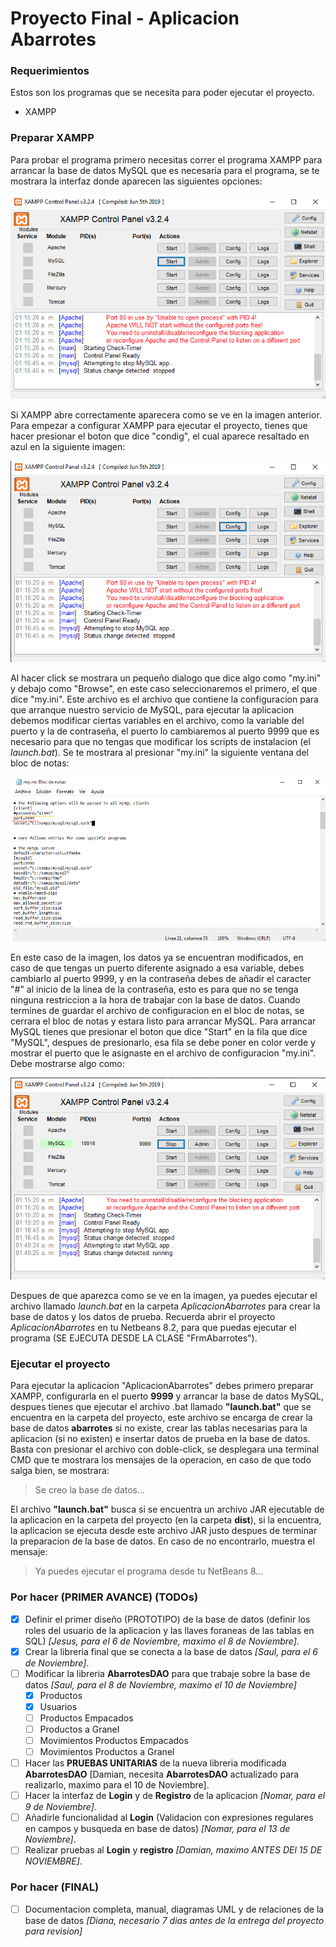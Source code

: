 # Proyecto Final - Aplicacion Abarrotes

### Requerimientos
Estos son los programas que se necesita para poder ejecutar el proyecto.
* XAMPP

### Preparar XAMPP
Para probar el programa primero necesitas correr el programa XAMPP para arrancar la base de datos MySQL que es necesaria para el programa, se te mostrara la interfaz donde aparecen las siguientes opciones:

![panel xampp](panelXampp.png)

Si XAMPP abre correctamente aparecera como se ve en la imagen anterior. Para empezar a configurar XAMPP para ejecutar el proyecto, tienes que hacer presionar el boton que dice "condig", el cual aparece resaltado en azul en la siguiente imagen:

![config boton](panelConfigResaltado.png)

Al hacer click se mostrara un pequeño dialogo que dice algo como "my.ini" y debajo como "Browse", en este caso seleccionaremos el primero, el que dice "my.ini". Este archivo es el archivo que contiene la configuracion para que arranque nuestro servicio de MySQL, para ejecutar la aplicacion debemos modificar ciertas variables en el archivo, como la variable del puerto y la de contraseña, el puerto lo cambiaremos al puerto 9999 que es necesario para que no tengas que modificar los scripts de instalacion (el *launch.bat*). Se te mostrara al presionar "my.ini" la siguiente ventana del bloc de notas:

![bloc config](configBlocNotas.png)

En este caso de la imagen, los datos ya se encuentran modificados, en caso de que tengas un puerto diferente asignado a esa variable, debes cambiarlo al puerto 9999, y en la contraseña debes de añadir el caracter "#" al inicio de la linea de la contraseña, esto es para que no se tenga ninguna restriccion a la hora de trabajar con la base de datos. Cuando termines de guardar el archivo de configuracion en el bloc de notas, se cerrara el bloc de notas y estara listo para arrancar MySQL. Para arrancar MySQL tienes que presionar el boton que dice "Start" en la fila que dice "MySQL", despues de presionarlo, esa fila se debe poner en color verde y mostrar el puerto que le asignaste en el archivo de configuracion "my.ini". Debe mostrarse algo como:

![xampp funcionando](xamppCorrecto.png)


Despues de que aparezca como se ve en la imagen, ya puedes ejecutar el archivo llamado *launch.bat* en la carpeta *AplicacionAbarrotes* para crear la base de datos y los datos de prueba. Recuerda abrir el proyecto *AplicacionAbarrotes* en tu Netbeans 8.2, para que puedas ejecutar el programa (SE EJECUTA DESDE LA CLASE "FrmAbarrotes").


### Ejecutar el proyecto
Para ejecutar la aplicacion "AplicacionAbarrotes" debes primero preparar XAMPP, configurarla en el puerto **9999** y arrancar la base de datos MySQL, despues tienes que ejecutar el archivo .bat llamado **"launch.bat"** que se encuentra en la carpeta del proyecto, este archivo se encarga de crear la base de datos **abarrotes** si no existe, crear las tablas necesarias para la aplicacion (si no existen) e insertar
datos de prueba en la base de datos. Basta con presionar el archivo con doble-click, se desplegara una terminal CMD que te mostrara los mensajes de la operacion, en caso de que
todo salga bien, se mostrara: 
> Se creo la base de datos...

El archivo **"launch.bat"** busca si se encuentra un archivo JAR ejecutable de la aplicacion en la carpeta del proyecto (en la carpeta **dist**), si la encuentra, la aplicacion se ejecuta desde este archivo JAR justo despues de terminar la preparacion de la base de datos. En caso de no encontrarlo, muestra el mensaje:
> Ya puedes ejecutar el programa desde tu NetBeans 8...

### Por hacer (PRIMER AVANCE) (TODOs) 
- [x] Definir el primer diseño (PROTOTIPO) de la base de datos (definir los roles del usuario de la aplicacion y las llaves foraneas de las tablas en SQL) *[Jesus, para el 6 de Noviembre, maximo el 8 de Noviembre]*.
- [x] Crear la libreria final que se conecta a la base de datos *[Saul, para el 6 de Noviembre]*.
- [ ] Modificar la libreria **AbarrotesDAO** para que trabaje sobre la base de datos *[Saul, para el 8 de Noviembre, maximo el 10 de Noviembre]*
  - [x] Productos
  - [x] Usuarios
  - [ ] Productos Empacados
  - [ ] Productos a Granel
  - [ ] Movimientos Productos Empacados
  - [ ] Movimientos Productos a Granel
- [ ] Hacer las **PRUEBAS UNITARIAS** de la nueva libreria modificada **AbarrotesDAO** [Damian, necesita **AbarrotesDAO** actualizado para realizarlo, maximo para el 10 de Noviembre].
- [ ] Hacer la interfaz de **Login** y de **Registro** de la aplicacion *[Nomar, para el 9 de Noviembre]*.
- [ ] Añadirle funcionalidad al **Login** (Validacion con expresiones regulares en campos y busqueda en base de datos) *[Nomar, para el 13 de Noviembre]*.
- [ ] Realizar pruebas al **Login** y **registro** *[Damian, maximo ANTES DEl 15 DE NOVIEMBRE]*.
### Por hacer (FINAL)
- [ ] Documentacion completa, manual, diagramas UML y de relaciones de la base de datos *[Diana, necesario 7 dias antes de la entrega del proyecto para revision]*

